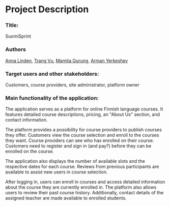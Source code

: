 # Project Description

### Title:
SuomiSprint

### Authors
[Anna Linden](https://github.com/AnnaLinden), [Trang Vu](https://github.com/cindy3377), [Mamita Gurung](https://github.com/Mamita123), [Arman Yerkeshev](https://github.com/A-Yerkeshev)

### Target users and other stakeholders:

Customers, course providers, site administrator, platform owner

### Main functionality of the application:

The application serves as a platform for online Finnish language courses. It features detailed course descriptions, pricing, an "About Us" section, and contact information.

The platform provides a possibility for course providers to publish courses they offer. Customers view the course selection and enroll to the courses they want. Course providers can see who has enrolled on their course. Customers need to register and sign in (and pay?)  before they can be enrolled on the course.

The application also displays the number of available slots and the respective dates for each course. Reviews from previous participants are available to assist new users in course selection.

After logging in, users can enroll in courses and access detailed information about the course they are currently enrolled in. The platform also allows users to review their past course history. Additionally, contact details of the assigned teacher are made available to enrolled students.
